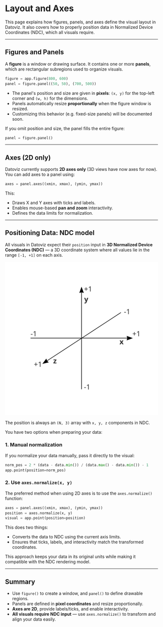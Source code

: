 # Layout and Axes

This page explains how figures, panels, and axes define the visual layout in Datoviz. It also covers how to properly position data in Normalized Device Coordinates (NDC), which all visuals require.

---

## Figures and Panels

A **figure** is a window or drawing surface. It contains one or more **panels**, which are rectangular subregions used to organize visuals.

```python
figure = app.figure(800, 600)
panel = figure.panel((50, 50), (700, 500))
````

* The panel's position and size are given in **pixels**: `(x, y)` for the top-left corner and `(w, h)` for the dimensions.
* Panels automatically resize **proportionally** when the figure window is resized.
* Customizing this behavior (e.g. fixed-size panels) will be documented soon.

If you omit position and size, the panel fills the entire figure:

```python
panel = figure.panel()
```

---

## Axes (2D only)

Datoviz currently supports **2D axes only** (3D views have now axes for now). You can add axes to a panel using:

```python
axes = panel.axes((xmin, xmax), (ymin, ymax))
```

This:

* Draws X and Y axes with ticks and labels.
* Enables mouse-based **pan and zoom** interactivity.
* Defines the data limits for normalization.

---

## Positioning Data: NDC model

All visuals in Datoviz expect their `position` input in **3D Normalized Device Coordinates (NDC)** — a 3D coordinate system where all values lie in the range `[-1, +1]` on each axis.

![](../images/cds2.svg)

The position is always an `(N, 3)` array with `x, y, z` components in NDC.

You have two options when preparing your data:

### 1. Manual normalization

If you normalize your data manually, pass it directly to the visual:

```python
norm_pos = 2 * (data - data.min()) / (data.max() - data.min()) - 1
app.point(position=norm_pos)
```

### 2. Use `axes.normalize(x, y)`

The preferred method when using 2D axes is to use the `axes.normalize()` function:

```python
axes = panel.axes((xmin, xmax), (ymin, ymax))
position = axes.normalize(x, y)
visual = app.point(position=position)
```

This does two things:

* Converts the data to NDC using the current axis limits.
* Ensures that ticks, labels, and interactivity match the transformed coordinates.

This approach keeps your data in its original units while making it compatible with the NDC rendering model.

---

## Summary

* Use `figure()` to create a window, and `panel()` to define drawable regions.
* Panels are defined in **pixel coordinates** and resize proportionally.
* **Axes are 2D**, provide labels/ticks, and enable interactivity.
* **All visuals require NDC input** — use `axes.normalize()` to transform and align your data easily.
